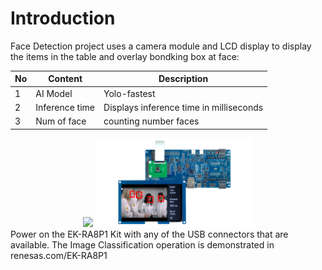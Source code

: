 # Introduction


 Face Detection project uses a camera module and LCD display to display the items in the table and overlay bondking box at face:  


| No   | Content            | Description      |
| ---- | --------------- | --------- |
|1|AI Model|Yolo-fastest|
|2|Inference time|Displays inference time in milliseconds|
|3|Num of face|counting number faces|

<div align="center">
<img src ="fd_flow.png" width="20%">  <img src ="Face_Det_demo.png" width="50%">  


<div align="left">
Power on the EK-RA8P1 Kit with any of the USB connectors that are available.  
The Image Classification operation is demonstrated in renesas.com/EK-RA8P1  





